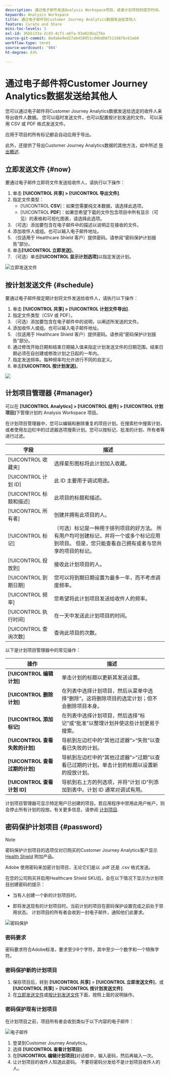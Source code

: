 ```yaml
---
description: 通过电子邮件发送Analysis Workspace项目，或者计划项目的提交时间。
keywords: Analysis Workspace
title: 通过电子邮件将Customer Journey Analytics数据发送给其他人
feature: Curate and Share
mini-toc-levels: 3
exl-id: 36b5133a-2cd3-4cf1-a6fa-93a02dba276a
source-git-commit: 8eda6e9ed27ab458951cd4bd08f511987bc61eb0
workflow-type: tm+mt
source-wordcount: '984'
ht-degree: 63%

---
```


# 通过电子邮件将Customer Journey Analytics数据发送给其他人

您可以通过电子邮件将Customer Journey Analytics数据发送给选定的收件人来导出收件人数据。 您可以临时发送文件，也可以配置按计划发送的文件。 可以采用 CSV 或 PDF 格式发送文件。

应用于项目的所有标记都会自动应用于导出。

此外，还提供了导出Customer Journey Analytics数据的其他方法，如中所述 [导出概述](/help/analysis-workspace/export/export-project-overview.md).

## 立即发送文件 {#now}

要通过电子邮件立即将文件发送给收件人，请执行以下操作：

1. 单击 **[!UICONTROL 共享] > [!UICONTROL 导出文件]**.
1. 指定文件类型：
   * [!UICONTROL **CSV**]：如果您需要纯文本数据，请选择此选项。
   * [!UICONTROL **PDF**]：如果您希望下载的文件包含项目中所有显示（可见）的表格和可视化图表，请选择此选项。
1. （可选）添加要包含在电子邮件中的描述以说明正在接收的文件。
1. 添加收件人或组。也可以输入电子邮件地址。
1. （仅适用于 Healthcare Shield 客户）提供密码。请参阅“密码保护计划报告”部分。
1. 单击&#x200B;**[!UICONTROL 立即发送]**。
1. （可选）单击&#x200B;**[!UICONTROL 显示计划选项]**&#x200B;以指定发送计划。

![立即发送文件](assets/send-file-no-scheduling-options.JPG)

## 按计划发送文件 {#schedule}

要通过电子邮件按定期计划将文件发送给收件人，请执行以下操作：

1. 单击 **[!UICONTROL 共享] > [!UICONTROL 计划文件导出]**.
1. 指定文件类型（CSV 或 PDF）。
1. （可选）添加要包含在电子邮件中的说明，以阐述所发送的文件。
1. 添加收件人或组。也可以输入电子邮件地址。
1. （仅适用于 Healthcare Shield 客户）提供密码。请参阅“密码保护计划报告”部分。
1. 通过修改开始日期和结束日期输入值来指定计划发送文件的日期范围。结束日期必须在自创建或修改计划之日起的一年内。
1. 指定发送频率。每种频率均允许进行不同的自定义。
1. 单击&#x200B;**[!UICONTROL 按计划发送]**。

![](assets/send-file.JPG)

## 计划项目管理器 {#manager}

可以在 **[!UICONTROL Analytics] > [!UICONTROL 组件] > [!UICONTROL 计划项目]**&#x200B;下管理计划的 Analysis Workspace 项目。

在计划项目管理器中，您可以编辑和删除重复的项目计划。在搜索栏中搜索计划，或者使用左边栏中的过滤器选项搜索计划。您可以按标记、批准的计划、所有者等进行过滤。

| 字段 | 描述 |
| --- | --- |
| [!UICONTROL 收藏夹] | 选择星形图标将此计划加入收藏。 |
| [!UICONTROL 计划 ID] | 此 ID 主要用于调试用途。 |
| [!UICONTROL 标题和描述] | 此项目的标题和描述。 |
| [!UICONTROL 所有者] | 创建并拥有此项目的人。 |
| [!UICONTROL 标记] | （可选）标记是一种用于排列项目的好方法。 所有用户均可创建标记，并将一个或多个标记应用到项目。 但是，您只能查看自己拥有或者与您共享的项目的标记。 |
| [!UICONTROL 投放到] | 接收此计划项目的人。 |
| [!UICONTROL 到期日期] | 您可以将到期日期设置为最多一年，而不考虑调度频率。 |
| [!UICONTROL 频率] | 您希望将此计划项目发送给收件人的频率。 |
| [!UICONTROL 执行时间] | 在一天中发送此计划项目的时间。 |
| [!UICONTROL 查询次数] | 查询此项目的次数。 |

以下是计划项目管理器中的常见操作：

| 操作 | 描述 |
|---|---|
| **[!UICONTROL 编辑计划]** | 单击计划的标题以更新其发送设置。 |
| **[!UICONTROL 删除计划]** | 在列表中选择计划项目，然后从菜单中选择“删除”。这将删除项目的选定计划；但不会删除项目本身。 |
| **[!UICONTROL 添加标记]** | 在列表中选择计划项目，然后选择“标记”或“批准”以整理计划并使这些计划更易于搜索。 |
| **[!UICONTROL 查看失败的计划]** | 导航到左边栏中的“其他过滤器”>“失败”以查看已失败的计划。 |
| **[!UICONTROL 查看过期的计划]** | 导航到左边栏中的“其他过滤器”>“过期”以查看已过期的计划。单击计划的标题以设置新的投放计划。 |
| **[!UICONTROL 查看计划 ID]** | 导航到右上方的列选项，并将“计划 ID”列添加到表中。计划 ID 通常对调试有用。 |

计划项目管理器可显示特定用户已创建的项目。若应用程序中禁用此用户帐户，则会停止所有计划的投放。有关更多信息，请参阅 [计划项目](/help/components/scheduled-projects-manager.md).

## 密码保护计划项目 {#password}

>[!NOTE]
>
>密码保护计划项目的选项仅对已购买的Customer Journey Analytics客户显示 [Health Shield](https://business.adobe.com/solutions/experience-cloud-for-healthcare.html) 附加产品。

Adobe 使用密码来加密计划项目，无论它们是以 .pdf 还是 .csv 格式发送。

在您的公司购买并启用Healthcare Shield SKU后，会在以下情况下显示为计划项目创建密码的提示：

* 当有人创建一个新的计划项目时。

* 即将发送现有的计划项目时。当前计划的项目在密码保护设置完成之前处于禁用状态。 计划项目的所有者会收到一封电子邮件，通知他们此要求。

![密码保护](assets/password.png)

### 密码要求

密码要求符合Adobe标准，要求至少8个字符，其中至少一个数字和一个特殊字符。

### 密码保护新的计划项目

1. 保存项目后，转到 **[!UICONTROL 共享]** > **[!UICONTROL 立即发送文件]**，或 **[!UICONTROL 共享]** > **[!UICONTROL 按计划发送文件]**.
1. 在[立即发送文件](https://experienceleague.adobe.com/docs/analytics-platform/using/cja-workspace/curate-share/t-schedule-report.html?lang=zh-Hans#now)或[按计划发送文件](https://experienceleague.adobe.com/docs/analytics-platform/using/cja-workspace/curate-share/t-schedule-report.html?lang=zh-Hans#schedule)下面，按照上面的说明操作。

### 密码保护现有计划项目

在计划项目之前，项目所有者会收到类似于以下内容的电子邮件：

![电子邮件](assets/email-password.png)

1. 登录到Customer Journey Analytics。
1. 选择 **[!UICONTROL 查看计划项目]**.
1. 在&#x200B;**[!UICONTROL 编辑计划项目]**&#x200B;对话框中，输入密码，然后再输入一次。
1. 让计划项目的收件人知道此密码。 不要将密码分发给不是计划项目收件人的人。
